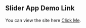 ## Slider App Demo Link

You can view the site here
[Click Me](https://hdogukanozkan.github.io/my-project/).


